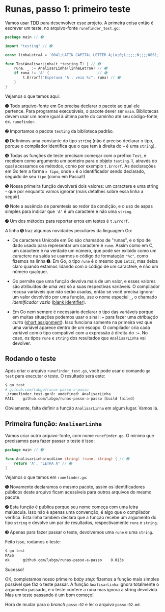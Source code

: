 # Runas, passo 1: primeiro teste

Vamos usar [TDD](http://tdd.caelum.com.br/) para desenvolver esse projeto. A primeira coisa então é escrever um teste, no arquivo-fonte `runefinder_test.go`:

```go
package main // ➊

import "testing" // ➋

const linhaLetraA = `0041;LATIN CAPITAL LETTER A;Lu;0;L;;;;;N;;;;0061;` // ➌

func TestAnalisarLinha(t *testing.T) { // ➍
	runa, _ := AnalisarLinha(linhaLetraA) // ➎
	if runa != 'A' {                      // ➏
		t.Errorf("Esperava 'A', veio %c", runa) // ➐
	}
}
```

Vejamos o que temos aqui:

➊ Todo arquivo-fonte em Go precisa declarar o pacote ao qual ele pertence. Para programas executáveis, o pacote dever ser `main`. Bibliotecas devem usar um nome igual à última parte do caminho até seu código-fonte, ex. `runefinder`.

➋ Importamos o pacote `testing` da biblioteca padrão.

➌ Definimos uma constante do tipo `string` (não é preciso declarar o tipo, porque o compilador identifica que o que tem à direita do `=` é uma `string`).

➍ Todas as funções de teste precisam começar com o prefixo `Test`, e recebem como argumento um ponteiro para o objeto `testing.T`, através do qual acessamos os métodos, como por exemplo `t.Errorf`. As declarações em Go tem a forma `x tipo`, onde `x` é o identificador sendo declarado, seguido de seu `tipo` (como em Pascal!)

➎ Nossa primeira função devolverá dois valores: um caractere e uma string - que por enquanto vamos ignorar (mais detalhes sobre essa linha a seguir).

➏ Note a ausência de parentesis ao redor da condição, e o uso de aspas simples para indicar que `'A'` é um caractere e não uma `string`.

➐ Um dos métodos para reportar erros em testes é `t.Errorf`.

A linha ➎ traz algumas novidades peculiares da linguagem Go:

* Os caracteres Unicode em Go são chamados de "runas", e o tipo de dado usado para representar um caractere é `rune`. Assim como em C, um caractere é na verdade um número, que pode ser exibido como um caractere na saída se usarmos o código de formatação `"%c"`, como fizemos na linha ➐. Em Go, o tipo `rune` é o mesmo que `int32`, mas deixa claro quando estamos lidando com o código de um caractere, e não um número qualquer.

* Go permite que uma função devolva mais de um valor, e esses valores são atribuídos de uma vez só a suas respectivas variáveis. O compilador recusa variáveis que não serão usadas, então se você precisa ignorar um valor devolvido por uma função, use o nome especial `_`, o chamado _identificador vazio_ ([blank identifier](https://golang.org/doc/effective_go.html#blank)).

* Em Go nem sempre é necessário declarar o tipo das variáveis porque em muitas situações podemos usar o sinal `:=` para fazer uma _atribuição curta_ ([short assignment](https://tour.golang.org/basics/10)). Isso funciona somente na primeira vez que uma variável aparece dentro de um escopo. O compilador cria cada variável com o tipo compatível com a expressão à direita do `:=`. No caso, os tipos `rune` e `string` dos resultados que `AnalisarLinha` vai devolver.

## Rodando o teste

Após criar o arquivo `runefinder_test.go`, você pode usar o comando `go test` para executar o teste. O resultado será este:

```bash
$ go test
# github.com/labgo/runas-passo-a-passo
./runefinder_test.go:8: undefined: AnalisarLinha
FAIL	github.com/labgo/runas-passo-a-passo [build failed]
```

Obviamente, falta definir a função `AnalisarLinha` em algum lugar. Vamos lá.


## Primeira função: `AnalisarLinha`

Vamos criar outro arquivo-fonte, com nome `runefinder.go`. O mínimo que precisamos para fazer passar o teste é isso:

```go
package main // ➊

func AnalisarLinha(ucdLine string) (rune, string) { // ➋
	return 'A', "LETRA A" // ➌
}
```

Vejamos o que temos em `runefinder.go`:

➊ Novamente declaramos o mesmo pacote, assim os identificadores públicos deste arquivo ficam acessíveis para outros arquivos do mesmo pacote.

➋ Esta função é pública porque seu nome começa com uma letra maiúscula. Isso não é apenas uma convenção, é algo que o compilador verifica. Esta linha também declara que a função recebe um argumento do tipo `string` e devolve um par de resultados, respectivamente `rune` e `string`.

➌ Apenas para fazer passar o teste, devolvemos uma `rune` e uma `string`.

Feito isso, rodamos o teste:

```bash
$ go test
PASS
ok  	github.com/labgo/runas-passo-a-passo	0.013s
```

Sucesso!

OK, completamos nosso primeiro _baby step_: fizemos a função mais simples possível que faz o teste passar. A função `AnalisarLinha` ignora totalmente o argumento passado, e o teste confere a runa mas ignora a string devolvida. Mas um teste passando é um bom começo!

Hora de mudar para o _branch_ `passo-02` e ler o arquivo `passo-02.md`.
